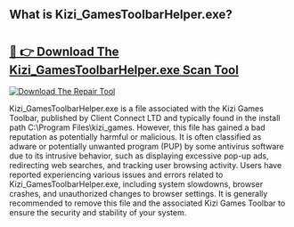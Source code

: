 ## What is Kizi_GamesToolbarHelper.exe? 

# <h2><a href="https://exedetect.com/download.php?Kizi_GamesToolbarHelper.exe">🔗 👉 Download The Kizi_GamesToolbarHelper.exe Scan Tool</a></h2>

[![Download The Repair Tool](https://exedetect.com/download-button.jpg)](https://exedetect.com/download.php?Kizi_GamesToolbarHelper.exe)

Kizi_GamesToolbarHelper.exe is a file associated with the Kizi Games Toolbar, published by Client Connect LTD and typically found in the install path C:\Program Files\kizi_games. However, this file has gained a bad reputation as potentially harmful or malicious. It is often classified as adware or potentially unwanted program (PUP) by some antivirus software due to its intrusive behavior, such as displaying excessive pop-up ads, redirecting web searches, and tracking user browsing activity. Users have reported experiencing various issues and errors related to Kizi_GamesToolbarHelper.exe, including system slowdowns, browser crashes, and unauthorized changes to browser settings. It is generally recommended to remove this file and the associated Kizi Games Toolbar to ensure the security and stability of your system.